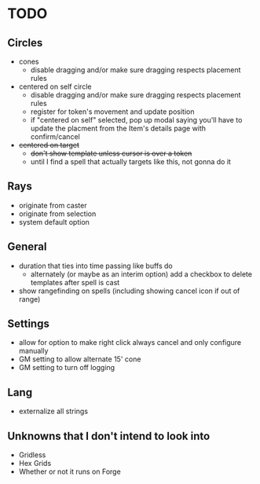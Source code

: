 # TODO

## Circles
  - cones
    - disable dragging and/or make sure dragging respects placement rules
  - centered on self circle
    - disable dragging and/or make sure dragging respects placement rules
    - register for token's movement and update position
    - if "centered on self" selected, pop up modal saying you'll have to update the placment from the Item's details page with confirm/cancel
  - ~~centered on target~~
    - ~~don't show template unless cursor is over a token~~
    - until I find a spell that actually targets like this, not gonna do it

## Rays
- originate from caster
- originate from selection
- system default option

## General
- duration that ties into time passing like buffs do
  - alternately (or maybe as an interim option) add a checkbox to delete templates after spell is cast
- show rangefinding on spells (including showing cancel icon if out of range)

## Settings
- allow for option to make right click always cancel and only configure manually
- GM setting to allow alternate 15' cone
- GM setting to turn off logging

## Lang
- externalize all strings

## Unknowns that I don't intend to look into
- Gridless
- Hex Grids
- Whether or not it runs on Forge
